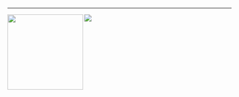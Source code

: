 <!--
![Visitors](https://visitor-badge.laobi.icu/badge?page_id=eduardosantoshf.eduardosantoshf)
-->
<!--
[![trophy](https://github-profile-trophy.vercel.app/?username=eduardosantoshf&theme=dracula)](https://github.com/ryo-ma/github-profile-trophy)
-->
---

<div>
  <img height="170" align="left" src="https://github-readme-stats.vercel.app/api?username=eduardosantoshf&count_private=true&include_all_commits=true&theme=dracula&show_icons=true" />
  <img src="https://github-readme-stats.vercel.app/api/top-langs/?username=eduardosantoshf&layout=compact&hide=html,c%23&theme=dracula" />
</div>

<!--
[![GitHub eduardosantoshf](https://img.shields.io/github/followers/eduardosantoshf?label=follow&style=social)](https://github.com/eduardosantoshf)
-->

<!--
![Top Langs](https://github-readme-stats.vercel.app/api/top-langs/?username=eduardosantoshf&show_icons=true)
-->
